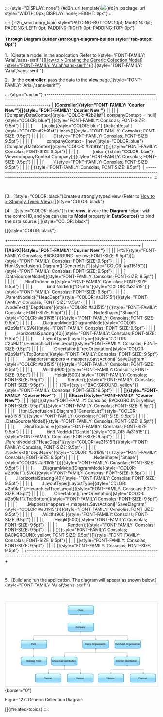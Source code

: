 ::: {style="DISPLAY: none"}
[](ms-xhelp:///?Id=d2h_url_template){#d2h_url_template}![](!package_url!){#d2h_package_url style="WIDTH: 0px; DISPLAY: none; HEIGHT: 0px"}
:::

:::: {.d2h_secondary_topic style="PADDING-BOTTOM: 10pt; MARGIN: 0pt; PADDING-LEFT: 0pt; PADDING-RIGHT: 0pt; PADDING-TOP: 0pt"}
#### Through Diagram Builder {#through-diagram-builder style="tab-stops: 0pt"}

1.  [Create a model in the application (Refer to ]{style="FONT-FAMILY: 'Arial','sans-serif'"}[[How to \> Creating the Generic Collection Model]{style="FONT-FAMILY: 'Arial','sans-serif'"}](http://help.syncfusion.com/ug_94/User%20Interface/ASP.NET%20MVC/Grid/Documents/creatingthegenericcollectionmodel1.htm)[).]{style="FONT-FAMILY: 'Arial','sans-serif'"}

2.  [In the **controller**, pass the data to the **view** page.]{style="FONT-FAMILY: 'Arial','sans-serif'"}

::: {align="center"}
+------------------------------------------------------------------------------------------------------------------------------------------------------------+
| **[Controller]{style="FONT-FAMILY: 'Courier New'"}[]{style="FONT-FAMILY: 'Courier New'"}**                                                                 |
|                                                                                                                                                            |
| [        [CompanyDataContext]{style="COLOR: #2b91af"} companyContext = [null]{style="COLOR: blue"};]{style="FONT-FAMILY: Consolas; FONT-SIZE: 9.5pt"}      |
|                                                                                                                                                            |
| [        [public]{style="COLOR: blue"} [ActionResult]{style="COLOR: #2b91af"} Index()]{style="FONT-FAMILY: Consolas; FONT-SIZE: 9.5pt"}                    |
|                                                                                                                                                            |
| [        {]{style="FONT-FAMILY: Consolas; FONT-SIZE: 9.5pt"}                                                                                               |
|                                                                                                                                                            |
| [            companyContext = [new]{style="COLOR: blue"} [CompanyDataContext]{style="COLOR: #2b91af"}();]{style="FONT-FAMILY: Consolas; FONT-SIZE: 9.5pt"} |
|                                                                                                                                                            |
| [            [return]{style="COLOR: blue"} View(companyContext.Company);]{style="FONT-FAMILY: Consolas; FONT-SIZE: 9.5pt"}                                 |
|                                                                                                                                                            |
| [        }]{style="FONT-FAMILY: Consolas; FONT-SIZE: 9.5pt"}                                                                                               |
|                                                                                                                                                            |
| []{style="FONT-FAMILY: Consolas; FONT-SIZE: 9.5pt"}                                                                                                        |
+------------------------------------------------------------------------------------------------------------------------------------------------------------+
:::

 

[3.   ]{style="COLOR: black"}Create a strongly typed view (Refer to [How to \> Strongly Typed View](http://help.syncfusion.com/ug_94/User%20Interface/ASP.NET%20MVC/Diagram/default.htm?turl=Documents%2Fcreateastronglytypedview.htm)).[]{style="COLOR: black"}

[4.   ]{style="COLOR: black"}In the **view**, invoke the **Diagram** helper with the control ID, and you can use its **Model** property in **DataSource()** to bind the data source.[ ]{style="COLOR: black"}

[]{style="COLOR: black"} 

+------------------------------------------------------------------------------------------------------------------------------------------------+
| **[\[ASPX\]]{style="FONT-FAMILY: 'Courier New'"}**                                                                                             |
|                                                                                                                                                |
| [\<%]{style="FONT-FAMILY: Consolas; BACKGROUND: yellow; FONT-SIZE: 9.5pt"}[{]{style="FONT-FAMILY: Consolas; FONT-SIZE: 9.5pt"}                 |
|                                                                                                                                                |
| [      Html.Syncfusion().Diagram([\"GenericList\"]{style="COLOR: #a31515"})]{style="FONT-FAMILY: Consolas; FONT-SIZE: 9.5pt"}                  |
|                                                                                                                                                |
| [        .DataSource(Model)]{style="FONT-FAMILY: Consolas; FONT-SIZE: 9.5pt"}                                                                  |
|                                                                                                                                                |
| [        .BindTo(bind =\>]{style="FONT-FAMILY: Consolas; FONT-SIZE: 9.5pt"}                                                                    |
|                                                                                                                                                |
| [            bind.NodeId([\"DeptId\"]{style="COLOR: #a31515"})]{style="FONT-FAMILY: Consolas; FONT-SIZE: 9.5pt"}                               |
|                                                                                                                                                |
| [            .ParentNodeId([\"HeadDept\"]{style="COLOR: #a31515"})]{style="FONT-FAMILY: Consolas; FONT-SIZE: 9.5pt"}                           |
|                                                                                                                                                |
| [            .NodeText([\"DeptName\"]{style="COLOR: #a31515"})]{style="FONT-FAMILY: Consolas; FONT-SIZE: 9.5pt"}                               |
|                                                                                                                                                |
| [            .NodeShape([\"Shape\"]{style="COLOR: #a31515"}))]{style="FONT-FAMILY: Consolas; FONT-SIZE: 9.5pt"}                                |
|                                                                                                                                                |
| [        .DiagramMode([DiagramMode]{style="COLOR: #2b91af"}.SVG)]{style="FONT-FAMILY: Consolas; FONT-SIZE: 9.5pt"}                             |
|                                                                                                                                                |
| [        .HorizontalSpacing(40)]{style="FONT-FAMILY: Consolas; FONT-SIZE: 9.5pt"}                                                              |
|                                                                                                                                                |
| [        .LayoutType([LayoutType]{style="COLOR: #2b91af"}.HierarchicalTreeLayout)]{style="FONT-FAMILY: Consolas; FONT-SIZE: 9.5pt"}            |
|                                                                                                                                                |
| [        .Orientation([TreeOrientation]{style="COLOR: #2b91af"}.TopBottom)]{style="FONT-FAMILY: Consolas; FONT-SIZE: 9.5pt"}                   |
|                                                                                                                                                |
| [        .Mappers(mappers =\> mappers.SaveAction([\"SaveDiagram\"]{style="COLOR: #a31515"}))]{style="FONT-FAMILY: Consolas; FONT-SIZE: 9.5pt"} |
|                                                                                                                                                |
| [        .Width(900)]{style="FONT-FAMILY: Consolas; FONT-SIZE: 9.5pt"}                                                                         |
|                                                                                                                                                |
| [        .Height(500)]{style="FONT-FAMILY: Consolas; FONT-SIZE: 9.5pt"}                                                                        |
|                                                                                                                                                |
| [        .Render();]{style="FONT-FAMILY: Consolas; FONT-SIZE: 9.5pt"}                                                                          |
|                                                                                                                                                |
| [  }[%\>]{style="BACKGROUND: yellow"}]{style="FONT-FAMILY: Consolas; FONT-SIZE: 9.5pt"}                                                        |
|                                                                                                                                                |
| **[]{style="FONT-FAMILY: 'Courier New'"}**                                                                                                     |
|                                                                                                                                                |
| **[\[Razor\]]{style="FONT-FAMILY: 'Courier New'"}**                                                                                            |
|                                                                                                                                                |
| [\@{]{style="FONT-FAMILY: Consolas; BACKGROUND: yellow; FONT-SIZE: 9.5pt"}[]{style="FONT-FAMILY: Consolas; FONT-SIZE: 9.5pt"}                  |
|                                                                                                                                                |
| [    Html.Syncfusion().Diagram([\"GenericList\"]{style="COLOR: #a31515"})]{style="FONT-FAMILY: Consolas; FONT-SIZE: 9.5pt"}                    |
|                                                                                                                                                |
| [         .DataSource(Model)]{style="FONT-FAMILY: Consolas; FONT-SIZE: 9.5pt"}                                                                 |
|                                                                                                                                                |
| [        .BindTo(bind =\>]{style="FONT-FAMILY: Consolas; FONT-SIZE: 9.5pt"}                                                                    |
|                                                                                                                                                |
| [            bind.NodeId([\"DeptId\"]{style="COLOR: #a31515"})]{style="FONT-FAMILY: Consolas; FONT-SIZE: 9.5pt"}                               |
|                                                                                                                                                |
| [            .ParentNodeId([\"HeadDept\"]{style="COLOR: #a31515"})]{style="FONT-FAMILY: Consolas; FONT-SIZE: 9.5pt"}                           |
|                                                                                                                                                |
| [            .NodeText([\"DeptName\"]{style="COLOR: #a31515"})]{style="FONT-FAMILY: Consolas; FONT-SIZE: 9.5pt"}                               |
|                                                                                                                                                |
| [            .NodeShape([\"Shape\"]{style="COLOR: #a31515"}))]{style="FONT-FAMILY: Consolas; FONT-SIZE: 9.5pt"}                                |
|                                                                                                                                                |
| [        .DiagramMode([DiagramMode]{style="COLOR: #2b91af"}.SVG)]{style="FONT-FAMILY: Consolas; FONT-SIZE: 9.5pt"}                             |
|                                                                                                                                                |
| [        .HorizontalSpacing(40)]{style="FONT-FAMILY: Consolas; FONT-SIZE: 9.5pt"}                                                              |
|                                                                                                                                                |
| [        .LayoutType([LayoutType]{style="COLOR: #2b91af"}.HierarchicalTreeLayout)]{style="FONT-FAMILY: Consolas; FONT-SIZE: 9.5pt"}            |
|                                                                                                                                                |
| [        .Orientation([TreeOrientation]{style="COLOR: #2b91af"}.TopBottom)]{style="FONT-FAMILY: Consolas; FONT-SIZE: 9.5pt"}                   |
|                                                                                                                                                |
| [        .Mappers(mappers =\> mappers.SaveAction([\"SaveDiagram\"]{style="COLOR: #a31515"}))]{style="FONT-FAMILY: Consolas; FONT-SIZE: 9.5pt"} |
|                                                                                                                                                |
| [        .Width(900)]{style="FONT-FAMILY: Consolas; FONT-SIZE: 9.5pt"}                                                                         |
|                                                                                                                                                |
| [        .Height(500)]{style="FONT-FAMILY: Consolas; FONT-SIZE: 9.5pt"}                                                                        |
|                                                                                                                                                |
| [        .Render();]{style="FONT-FAMILY: Consolas; FONT-SIZE: 9.5pt"}                                                                          |
|                                                                                                                                                |
| [}]{style="FONT-FAMILY: Consolas; BACKGROUND: yellow; FONT-SIZE: 9.5pt"}[]{style="FONT-FAMILY: Consolas; FONT-SIZE: 9.5pt"}                    |
|                                                                                                                                                |
| []{style="FONT-FAMILY: Consolas; FONT-SIZE: 9.5pt"}                                                                                            |
|                                                                                                                                                |
| []{style="FONT-FAMILY: Consolas; FONT-SIZE: 9.5pt"}                                                                                            |
+------------------------------------------------------------------------------------------------------------------------------------------------+

 

5.  [Build and run the application. The diagram will appear as shown below.]{style="FONT-FAMILY: 'Arial','sans-serif'"}

 

![](ImagesExt/image70_130.jpg){border="0"}

Figure 127: Generic Collection Diagram

[]{#related-topics}
::::

